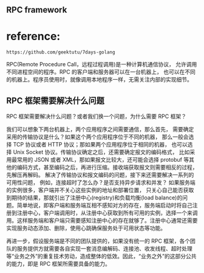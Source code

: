 ## RPC framework
# reference:
    https://github.com/geektutu/7days-golang
RPC(Remote Procedure Call，远程过程调用)是一种计算机通信协议，
允许调用不同进程空间的程序。RPC 的客户端和服务器可以在一台机器上，
也可以在不同的机器上。程序员使用时，就像调用本地程序一样，无需关注内部的实现细节。

## RPC 框架需要解决什么问题
RPC 框架需要解决什么问题？或者我们换一个问题，为什么需要 RPC 框架？

我们可以想象下两台机器上，两个应用程序之间需要通信，那么首先，
需要确定采用的传输协议是什么？如果这个两个应用程序位于不同的机器，
那么一般会选择 TCP 协议或者 HTTP 协议；那如果两个应用程序位于相同的机器，
也可以选择 Unix Socket 协议。传输协议确定之后，还需要确定报文的编码格式，
比如采用最常用的 JSON 或者 XML，那如果报文比较大，还可能会选择 protobuf 
等其他的编码方式，甚至编码之后，再进行压缩。接收端获取报文则需要相反的过程，先解压再解码。
解决了传输协议和报文编码的问题，接下来还需要解决一系列的可用性问题，
例如，连接超时了怎么办？是否支持异步请求和并发？
如果服务端的实例很多，客户端并不关心这些实例的地址和部署位置，
只关心自己能否获取到期待的结果，那就引出了注册中心(registry)和负载均衡(load balance)的问题。简单地说，即客户端和服务端互相不感知对方的存在，服务端启动时将自己注册到注册中心，客户端调用时，从注册中心获取到所有可用的实例，选择一个来调用。这样服务端和客户端只需要感知注册中心的存在就够了。注册中心通常还需要实现服务动态添加、删除，使用心跳确保服务处于可用状态等功能。

再进一步，假设服务端是不同的团队提供的，如果没有统一的 RPC 
框架，各个团队的服务提供方就需要各自实现一套消息编解码、连接池、收发线程、超时处理等“业务之外”的重复技术劳动，造成整体的低效。因此，“业务之外”的这部分公共的能力，即是 RPC 框架所需要具备的能力。